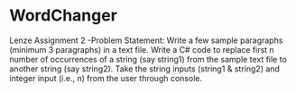 # WordChanger
Lenze Assignment 2
-Problem Statement: Write a few sample paragraphs (minimum 3 paragraphs) in a text file. Write a C# code to replace first n number of occurrences of a string (say string1) from the sample text file to another string (say string2). Take the string inputs (string1 & string2) and integer input (i.e., n) from the user through console. 

